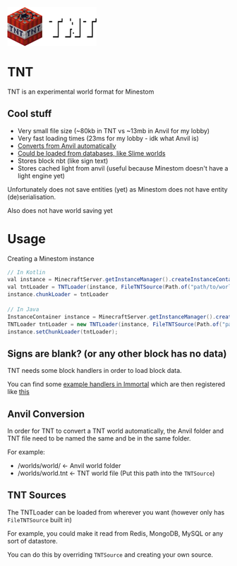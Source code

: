 <img src="https://github.com/EmortalMC/TNT/blob/main/.github/tntlogo.png?raw=true" width="40%">

# TNT
TNT is an experimental world format for Minestom

## Cool stuff
 - Very small file size (~80kb in TNT vs ~13mb in Anvil for my lobby)
 - Very fast loading times (23ms for my lobby - idk what Anvil is)
 - [Converts from Anvil automatically](#anvil-conversion)
 - [Could be loaded from databases, like Slime worlds](#tnt-sources)
 - Stores block nbt (like sign text)
 - Stores cached light from anvil (useful because Minestom doesn't have a light engine yet)

Unfortunately does not save entities (yet) as Minestom does not have entity (de)serialisation.

Also does not have world saving yet

# Usage
Creating a Minestom instance

```java
// In Kotlin
val instance = MinecraftServer.getInstanceManager().createInstanceContainer()
val tntLoader = TNTLoader(instance, FileTNTSource(Path.of("path/to/world.tnt")))
instance.chunkLoader = tntLoader

// In Java
InstanceContainer instance = MinecraftServer.getInstanceManager().createInstanceContainer();
TNTLoader tntLoader = new TNTLoader(instance, FileTNTSource(Path.of("path/to/world.tnt")));
instance.setChunkLoader(tntLoader);
```

## Signs are blank? (or any other block has no data)
TNT needs some block handlers in order to load block data.

You can find some [example handlers in Immortal](https://github.com/EmortalMC/Immortal/tree/main/src/main/kotlin/dev/emortal/immortal/blockhandler) which are then registered like [this](https://github.com/EmortalMC/Immortal/blob/ea9f03249d01b7f2544bd96d588e6341d7bfbc99/src/main/kotlin/dev/emortal/immortal/ImmortalExtension.kt#L409)


## Anvil Conversion
In order for TNT to convert a TNT world automatically, the Anvil folder and TNT file need to be named the same and be in the same folder.

For example:
 - /worlds/world/ <- Anvil world folder
 - /worlds/world.tnt <- TNT world file (Put this path into the `TNTSource`)
 
 
## TNT Sources
The TNTLoader can be loaded from wherever you want (however only has `FileTNTSource` built in)

For example, you could make it read from Redis, MongoDB, MySQL or any sort of datastore.

You can do this by overriding `TNTSource` and creating your own source.
